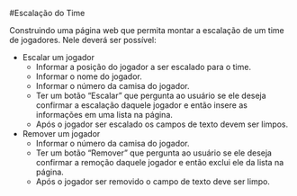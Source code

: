 #Escalação do Time

Construindo uma página web que permita montar a escalação de um time de jogadores. Nele deverá ser possível:

- Escalar um jogador
    - Informar a posição do jogador a ser escalado para o time.
    - Informar o nome do jogador.
    - Informar o número da camisa do jogador.
    - Ter um botão “Escalar” que pergunta ao usuário se ele deseja confirmar a escalação daquele jogador e então insere as informações em uma lista na página.
    - Após o jogador ser escalado os campos de texto devem ser limpos.
- Remover um jogador
    - Informar o número da camisa do jogador.
    - Ter um botão “Remover” que pergunta ao usuário se ele deseja confirmar a remoção daquele jogador e então exclui ele da lista na página.
    - Após o jogador ser removido o campo de texto deve ser limpo.
